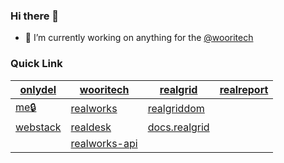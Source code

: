 ### Hi there 👋

<!--
**onlydel/onlydel** is a ✨ _special_ ✨ repository because its `README.md` (this file) appears on your GitHub profile.
-->

- 🔭 I’m currently working on anything for the [@wooritech](https://github.com/wooritech)

<!--
- 🌱 I’m currently learning ...
- 👯 I’m looking to collaborate on ...
- 🤔 I’m looking for help with ...
- 💬 Ask me about ...
- 📫 How to reach me: ...
- 😄 Pronouns: ...
- ⚡ Fun fact: ...
-->

### Quick Link

| [onlydel](https://github.com/onlydel) | [wooritech](https://github.com/wooritech) | [realgrid](https://github.com/realgrid) | [realreport](https://github.com/realgrid/realreport) |
| --- | --- | --- | --- |
| [me🔒](https://github.com/onlydel/me) | [realworks](https://github.com/wooritech/realworks) | [realgriddom](https://github.com/realgrid/realgriddom) |  |
| [webstack](https://github.com/onlydel/webstack) | [realdesk](https://github.com/wooritech/realdesk) | [docs.realgrid](https://github.com/wooritech/realgrid2-demo-1) |  |
| | [realworks-api](https://github.com/onlydel/realworks-api) |  |  |
